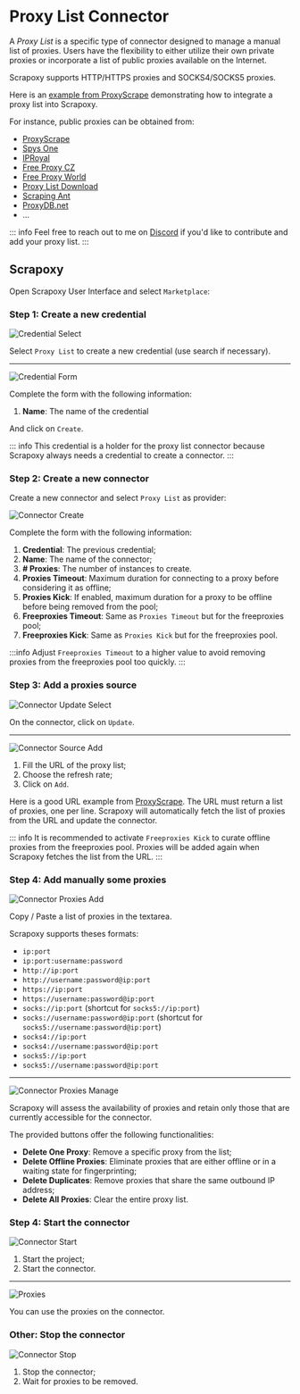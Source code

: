 # Proxy List Connector

A _Proxy List_ is a specific type of connector designed to manage a manual list of proxies. 
Users have the flexibility to either utilize their own private proxies or incorporate a list of public proxies available on the Internet.

Scrapoxy supports HTTP/HTTPS proxies and SOCKS4/SOCKS5 proxies.

Here is an [example from ProxyScrape](https://proxyscrape.com/blog/scrapoxy-the-ultimate-tool-for-unrestricted-web-scraping?ref=odgynzc)
demonstrating how to integrate a proxy list into Scrapoxy.

For instance, public proxies can be obtained from:
- [ProxyScrape](https://proxyscrape.com/free-proxy-list?ref=odgynzc)
- [Spys One](https://spys.one)
- [IPRoyal](https://iproyal.com/free-proxy-list?r=432273)
- [Free Proxy CZ](http://free-proxy.cz)
- [Free Proxy World](https://www.freeproxy.world)
- [Proxy List Download](https://www.proxy-list.download)
- [Scraping Ant](https://scrapingant.com/free-proxies)
- [ProxyDB.net](https://proxydb.net)
- ...


::: info
Feel free to reach out to me on [Discord](https://discord.gg/ktNGGwZnUD) if you'd like to contribute and add your proxy list.
:::


## Scrapoxy

Open Scrapoxy User Interface and select `Marketplace`:


### Step 1: Create a new credential

![Credential Select](spx_credential_select.png)

Select `Proxy List` to create a new credential (use search if necessary).

---

![Credential Form](spx_credential_create.png)

Complete the form with the following information:
1. **Name**: The name of the credential

And click on `Create`.

::: info
This credential is a holder for the proxy list connector
because Scrapoxy always needs a credential to create a connector.
:::


### Step 2: Create a new connector

Create a new connector and select `Proxy List` as provider:

![Connector Create](spx_connector_create.png)

Complete the form with the following information:
1. **Credential**: The previous credential;
2. **Name**: The name of the connector;
3. **# Proxies**: The number of instances to create.
4. **Proxies Timeout**: Maximum duration for connecting to a proxy before considering it as offline;
5. **Proxies Kick**: If enabled, maximum duration for a proxy to be offline before being removed from the pool;
6. **Freeproxies Timeout**: Same as `Proxies Timeout` but for the freeproxies pool;
7. **Freeproxies Kick**: Same as `Proxies Kick` but for the freeproxies pool.

:::info
Adjust `Freeproxies Timeout` to a higher value to avoid removing proxies from the freeproxies pool too quickly.
:::


### Step 3: Add a proxies source

![Connector Update Select](spx_connector_update_select.png)

On the connector, click on `Update`.

---

![Connector Source Add](spx_connector_source_add.png)

1. Fill the URL of the proxy list;
2. Choose the refresh rate;
3. Click on `Add`.

Here is a good URL example from [ProxyScrape](https://api.proxyscrape.com/v3/free-proxy-list/get?request=displayproxies&proxy_format=protocolipport&format=text).
The URL must return a list of proxies, one per line. 
Scrapoxy will automatically fetch the list of proxies from the URL and update the connector.

::: info
It is recommended to activate `Freeproxies Kick` to curate offline proxies from the freeproxies pool.
Proxies will be added again when Scrapoxy fetches the list from the URL.
:::

### Step 4: Add manually some proxies

![Connector Proxies Add](spx_connector_proxies_add.png)

Copy / Paste a list of proxies in the textarea.

Scrapoxy supports theses formats:
- `ip:port`
- `ip:port:username:password`
- `http://ip:port`
- `http://username:password@ip:port`
- `https://ip:port`
- `https://username:password@ip:port`
- `socks://ip:port` (shortcut for `socks5://ip:port`)
- `socks://username:password@ip:port` (shortcut for `socks5://username:password@ip:port`)
- `socks4://ip:port`
- `socks4://username:password@ip:port`
- `socks5://ip:port`
- `socks5://username:password@ip:port`

--- 

![Connector Proxies Manage](spx_connector_proxies_manage.png)

Scrapoxy will assess the availability of proxies and retain only those
that are currently accessible for the connector.

The provided buttons offer the following functionalities:
- **Delete One Proxy**: Remove a specific proxy from the list;
- **Delete Offline Proxies**: Eliminate proxies that are either offline or in a waiting state for fingerprinting;
- **Delete Duplicates**: Remove proxies that share the same outbound IP address;
- **Delete All Proxies**: Clear the entire proxy list.


### Step 4: Start the connector

![Connector Start](spx_connector_start.png)

1. Start the project;
2. Start the connector.

---

![Proxies](spx_proxies.png)

You can use the proxies on the connector.


### Other: Stop the connector

![Connector Stop](spx_connector_stop.png)

1. Stop the connector;
2. Wait for proxies to be removed.
